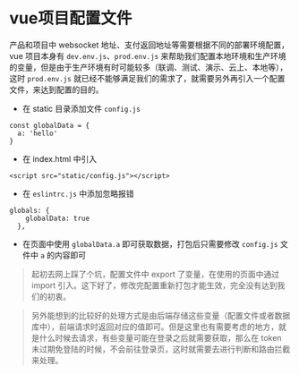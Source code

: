 # vue项目配置文件
产品和项目中 websocket 地址、支付返回地址等需要根据不同的部署环境配置，vue 项目本身有 ``dev.env.js``、``prod.env.js`` 来帮助我们配置本地环境和生产环境的变量，但是由于生产环境有时可能较多（联调、测试、演示、云上、本地等），这时 ``prod.env.js`` 就已经不能够满足我们的需求了，就需要另外再引入一个配置文件，来达到配置的目的。

* 在 static 目录添加文件 ``config.js``
```code
const globalData = {
  a: 'hello'
}
```
* 在 index.html 中引入
```code
<script src="static/config.js"></script>
```
* 在 ``eslintrc.js`` 中添加忽略报错
```code
globals: {
    globalData: true
  },
```
* 在页面中使用 ``globalData.a`` 即可获取数据，打包后只需要修改 ``config.js`` 文件中 ``a`` 的内容即可

> 起初去网上踩了个坑，配置文件中 export 了变量，在使用的页面中通过 import 引入。这下好了，修改完配置重新打包才能生效，完全没有达到我们的初衷。

> 另外能想到的比较好的处理方式是由后端存储这些变量（配置文件或者数据库中），前端请求时返回对应的值即可。但是这里也有需要考虑的地方，就是什么时候去请求，有些变量可能在登录之后就需要获取，那么在 token 未过期免登陆的时候，不会前往登录页，这时就需要去进行判断和路由拦截来处理。
